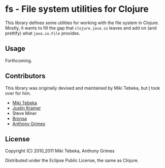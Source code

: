 # fs - File system utilities for Clojure

This library defines some utilities for working with the file system in Clojure. Mostly, it wants to fill the gap that `clojure.java.io` leaves and add on (and prettify) what `java.io.File` provides.

## Usage

Forthcoming.

## Contributors

This library was originally devised and maintained by Miki Tebeka, but [I](https://github.com/Raynes) took over for him.

* [Miki Tebeka](mailto:miki.tebeka@gmail.com)
* [Justin Kramer](mailto:jkkramer@gmail.com)
* Steve Miner
* [Bronsa](mailto:brobronsa@gmail.com)
* [Anthony Grimes](https://github.com/Raynes)

## License

Copyright (C) 2010,2011 Miki Tebeka, Anthony Grimes

Distributed under the Eclipse Public License, the same as Clojure.
